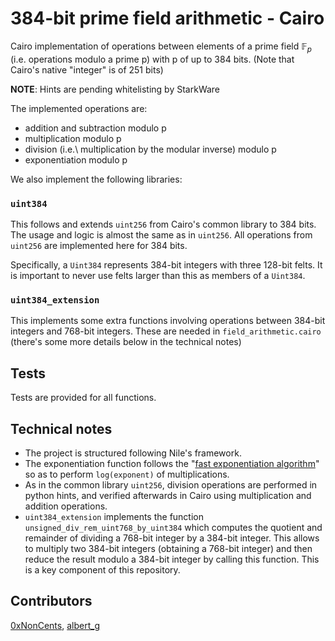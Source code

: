 # 384-bit prime field arithmetic - Cairo


Cairo implementation of operations between elements of a prime field $\mathbb{F}_p$ (i.e. operations modulo a prime p) with p of up to 384 bits. (Note that Cairo's native "integer" is of 251 bits)

**NOTE**: Hints are pending whitelisting by StarkWare

The implemented operations are:

- addition and subtraction modulo p
- multiplication modulo p
- division (i.e.\ multiplication by the modular inverse) modulo p
- exponentiation modulo p

We also implement the following libraries:

### `uint384`
This follows and extends `uint256` from Cairo's common library to 384 bits. The usage and logic is almost the same as in `uint256`. All operations from `uint256` are implemented here for 384 bits.

Specifically, a `Uint384` represents 384-bit integers with three 128-bit felts. It is important to never use felts larger than this as members of a `Uint384`.

### `uint384_extension` 

This implements some extra functions involving operations between 384-bit integers and 768-bit integers. These are needed in `field_arithmetic.cairo` (there's some more details below in the technical notes)

## Tests

Tests are provided for all functions.

## Technical notes

- The project is structured following Nile's framework.
- The exponentiation function follows the "[fast exponentiation algorithm](https://en.wikipedia.org/wiki/Exponentiation_by_squaring)" so as to perform `log(exponent)` of multiplications.
- As in the common library `uint256`, division operations are performed in python hints, and verified afterwards in Cairo using multiplication and addition operations.
- `uint384_extension` implements the function `unsigned_div_rem_uint768_by_uint384` which computes the quotient and remainder of dividing a 768-bit integer by a 384-bit integer. This allows to multiply two 384-bit integers (obtaining a 768-bit integer) and then reduce the result modulo a 384-bit integer by calling this function. This is a key component of this repository.

## Contributors

[0xNonCents](https://github.com/0xNonCents), [albert_g](https://github.com/albert-garreta)
